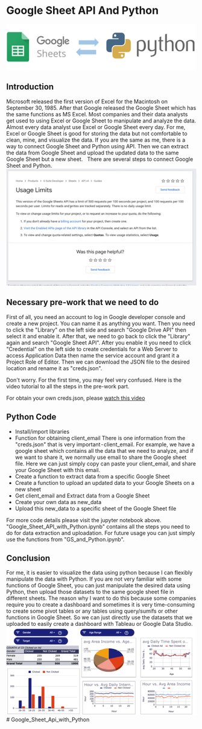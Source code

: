 # **Google Sheet API And Python**
 ![images/gs_vs_python.png](images/gs_vs_python.png)
## Introduction
Microsoft released the first version of Excel for the Macintosh on September 30, 1985. After that Google released the Google Sheet which has the same functions as MS Excel. Most companies and their data analysts get used to using Excel or Google Sheet to manipulate and analyze the data. Almost every data analyst use Excel or Google Sheet every day. For me, Excel or Google Sheet is good for storing the data but not comfortable to clean, mine, and visualize the data.
If you are the same as me, there is a way to connect Google Sheet and Python using API. Then we can extract the data from Google Sheet and upload the updated data to the same Google Sheet but a new sheet.  
There are several steps to connect Google Sheet and Python.
![images/usage_limit.png](images/usage_limit.png)
## Necessary pre-work that we need to do
First of all, you need an account to log in Google developer console and create a new project. You can name it as anything you want. Then you need to click the "Library" on the left side and search "Google Drive API" then select it and enable it. After that, we need to go back to click the "Library" again and search "Google Sheet API". After you enable it you need to click "Credential" on the left side to create credentials for a Web Server to access Application Data then name the service account and grant it a Project Role of Editor. Then we can download the JSON file to the desired location and rename it as "creds.json".

Don't worry. For the first time, you may feel very confused. Here is the video tutorial to all the steps in the pre-work part.

For obtain your own creds.json, please [watch this video](https://www.youtube.com/watch?v=cnPlKLEGR7E&t=428s)

## Python Code 
- Install/import libraries
- Function for obtaining client_email
  There is one information from the "creds.json" that is very important - client_email. For example, we have a google sheet which contains all the data that we need to analyze, and if we want to share it, we normally use email to share the Google sheet file. Here we can just simply copy can paste your client_email, and share your Google Sheet with this email.
- Create a function to extract data from a specific Google Sheet
- Create a function to upload an updated data to your Google Sheets on a new sheet
- Get client_email and Extract data from a Google Sheet
-  Create your own data as new_data
-  Upload this new_data to a specific sheet of the Google Sheet file
 
For more code details please visit the jupyter notebook above.
 "Google_Sheet_API_with_Python.ipynb" contains all the steps you need to do for data extraction and uploadation. For future usage you can just simply use the functions from "GS_and_Python.ipynb".  
## Conclusion
For me, it is easier to visualize the data using python because I can flexibly manipulate the data with Python. If you are not very familiar with some functions of Google Sheet, you can just manipulate the desired data using Python, then upload those datasets to the same google sheet file in different sheets. The reason why I want to do this because some companies require you to create a dashboard and sometimes it is very time-consuming to create some pivot tables or any tables using query/sumifs or other functions in Google Sheet. So we can just directly use the datasets that we uploaded to easily create a dashboard with Tableau or Google Data Studio.
![images/Dashboard.png](images/Dashboard.png)# Google_Sheet_Api_with_Python
